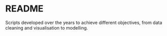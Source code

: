 # README
Scripts developed over the years to achieve different objectives, from data cleaning and visualisation to modelling.
